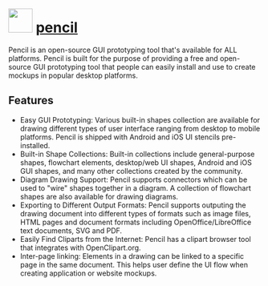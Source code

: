 # <img src="https://cdn.jsdelivr.net/gh/chocolatey-community/chocolatey-coreteampackages@84de0b5c5cabccb49ac162656ad38a42e5007428/icons/pencil.png" width="48" height="48"/> [pencil](https://chocolatey.org/packages/pencil)

Pencil is an open-source GUI prototyping tool that's available for ALL platforms.
Pencil is built for the purpose of providing a free and open-source GUI prototyping tool that people can easily install and use to create mockups in popular desktop platforms.

## Features

* Easy GUI Prototyping: Various built-in shapes collection are available for drawing different types of user interface ranging from desktop to mobile platforms. Pencil is shipped with Android and iOS UI stencils pre-installed.
* Built-in Shape Collections: Built-in collections include general-purpose shapes, flowchart elements, desktop/web UI shapes, Android and iOS GUI shapes, and many other collections created by the community.
* Diagram Drawing Support: Pencil supports connectors which can be used to "wire" shapes together in a diagram. A collection of flowchart shapes are also available for drawing diagrams.
* Exporting to Different Output Formats: Pencil supports outputing the drawing document into different types of formats such as image files, HTML pages and document formats including OpenOffice/LibreOffice text documents, SVG and PDF.
* Easily Find Cliparts from the Internet: Pencil has a clipart browser tool that integrates with OpenClipart.org.
* Inter-page linking: Elements in a drawing can be linked to a specific page in the same document. This helps user define the UI flow when creating application or website mockups.
